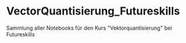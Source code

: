# VectorQuantisierung_Futureskills
Sammlung aller Notebooks für den Kurs "Vektorquantisierung" bei Futureskills
